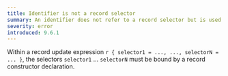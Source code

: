 ```yaml
---
title: Identifier is not a record selector
summary: An identifier does not refer to a record selector but is used as such.
severity: error
introduced: 9.6.1
---
```


Within a record update expression `r { selector1 = ..., ..., selectorN = ... }`, the selectors `selector1` ... `selectorN` must be bound by a record constructor declaration.
